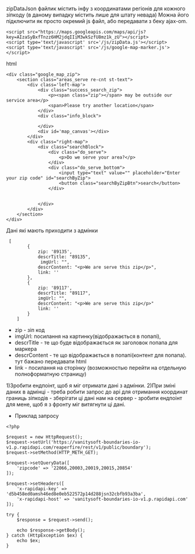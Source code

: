 zipDataJson файлик містить інфу з координатами регіонів для кожного зіпкоду (в даному випадку містить лише для штату невада)
Можна його підключити як просто окремий js файл, або передавати з беку ajax-om. 
 
```
<script src="https://maps.googleapis.com/maps/api/js?key=AIzaSyBxfTnzz6HM2jdqIIiM3wkSzfU8mz1k_zU"></script>
<script type='text/javascript' src='/js/zipData.js'></script>
<script type='text/javascript' src='/js/google-map-marker.js'></script>

```

html
```
<div class="google_map_zip">
    <section class="areas_serve re-cnt st-text">
        <div class='left-map'>
            <div class="success_search_zip">
                <p><span class="zip"></span> may be outside our service area</p>
                <span>Please try another location</span>
            </div>
            <div class="info_block">

            </div>
            <div id='map_canvas'></div>
        </div>
        <div class="right-map">
            <div class="searchBlock">
                <div class="do_serve">
                    <p>Do we serve your area?</p>
                </div>
                <div class="do_serve_bottom">
                    <input type="text" value="" placeholder="Enter your zip code" id="searchByZip">
                    <button class="searchByZipBtn">search</button>
                </div>


            </div>
        </div>
    </section>
</div>

```

Дані які мають приходити з адмінки
```
 [
        {
            zip: '89135',
            descrTitle: "89135",
             imgUrl: "",
            descrContent: "<p>We are serve this zip</p>",
            link: ''
        },
        {
            zip: '89117',
            descrTitle: "89117",
            imgUrl: "",
            descrContent: "<p>We are serve this zip</p>"
            link: ''
        }
    ]
```
- zip - зіп код
- imgUrl: посилання на картинку(відображається в попапі),
- descrTitle - те що буде відображається як заголовок попапа для маркера
- descrContent - те що відображається в попапі(контент для попапа). тут бажано передавати html
- link - посилання на сторінку (возможностью перейти на отдельную полноформатную страницу) 

1)Зробити ендпоінт, щоб я міг отримати дані  з адмінки.
2)При зміні даних в адмінці - треба робити запрос до api для отримання координат границь зіпкодів - зберігати ці дані нам на сервер  - зробити ендпоінт для мене, щоб я з фронту міг витягнути ці дані. 
- Приклад запросу 
```
<?php

$request = new HttpRequest();
$request->setUrl('https://vanitysoft-boundaries-io-v1.p.rapidapi.com/reaperfire/rest/v1/public/boundary');
$request->setMethod(HTTP_METH_GET);

$request->setQueryData([
	'zipcode' => '22066,20003,20019,20015,20854'
]);

$request->setHeaders([
	'x-rapidapi-key' => 'd5b458ed0amsh46ed8e0eb522572p14d288jsn32cbfb93a3ba',
	'x-rapidapi-host' => 'vanitysoft-boundaries-io-v1.p.rapidapi.com'
]);

try {
	$response = $request->send();

	echo $response->getBody();
} catch (HttpException $ex) {
	echo $ex;
}
```
